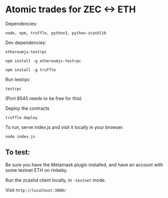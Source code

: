 # Atomic trades for ZEC <-> ETH

Dependencies:
```
node, npm, truffle, python3, python-zcashlib
```

Dev dependencies:
```
ethereumjs-testrpc
```

`npm install -g ethereumjs-testrpc`

`npm install -g truffle`

Run testrpc

`testrpc`

(Port 8545 needs to be free for this)


Deploy the contracts

`truffle deploy`

To run, serve index.js and visit it locally in your browser.

`node index.js`

## To test:

Be sure you have the Metamask plugin installed, and have an account with some testnet ETH on rinkeby.

Run the zcashd client locally, in `-testnet` mode.


Visit
`http://localhost:3000/`
